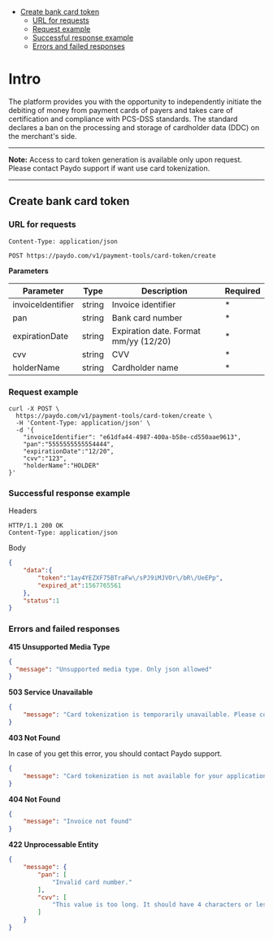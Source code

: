 * [Create bank card token](#create-bank-card-token)
    * [URL for requests](#url-for-requests)
    * [Request example](#request-example)
    * [Successful response example](#successful-response-example)
    * [Errors and failed responses](#errors-and-failed-responses)

# Intro

The platform provides you with the opportunity to independently 
initiate the debiting of money from payment cards of payers
and takes care of certification and compliance with PCS-DSS standards.
The standard declares a ban on the processing and storage of cardholder data (DDC) on the merchant's side.

----
**Note:** Access to card token generation is available only upon request.
 Please contact Paydo support if want use card tokenization. 

----

## Create bank card token

### URL for requests

`Content-Type: application/json`

`POST https://paydo.com/v1/payment-tools/card-token/create`

**Parameters**

Parameter             |  Type   |                 Description              |  Required |
----------------------|------------------|---------------------------------|-----------| 
invoiceIdentifier     | string  | Invoice identifier                       |     *     |
pan                   | string  | Bank card number                         |     *     |
expirationDate        | string  | Expiration date. Format mm/yy (12/20)    |     *     |
cvv                   | string  | CVV                                      |     *     |
holderName            | string  | Cardholder name                          |     *     |


### Request example

```shell script
curl -X POST \
  https://paydo.com/v1/payment-tools/card-token/create \
  -H 'Content-Type: application/json' \
  -d '{
	"invoiceIdentifier": "e61dfa44-4987-400a-b58e-cd550aae9613",
    "pan":"5555555555554444",
    "expirationDate":"12/20",
    "cvv":"123",
    "holderName":"HOLDER"
}'
```


### Successful response example

Headers
```
HTTP/1.1 200 OK
Content-Type: application/json
```

Body
```json
{
    "data":{
        "token":"1ay4YEZXF75BTraFw\/sPJ9iMJVOr\/bR\/UeEPp",
        "expired_at":1567765561
    },
    "status":1
}
```

### Errors and failed responses

**415 Unsupported Media Type**
```json
{
  "message": "Unsupported media type. Only json allowed"
}
```

**503 Service Unavailable**
```json
{
    "message": "Card tokenization is temporarily unavailable. Please contact support"
}
```

**403 Not Found**

In case of you get this error, you should contact Paydo support.

```json
{
    "message": "Card tokenization is not available for your application. Please contact support"
}
```

**404 Not Found**
```json
{
    "message": "Invoice not found"
}
```

**422 Unprocessable Entity**

```json
{
    "message": {
        "pan": [
            "Invalid card number."
        ],
        "cvv": [
            "This value is too long. It should have 4 characters or less."
        ]
    }
}
```
